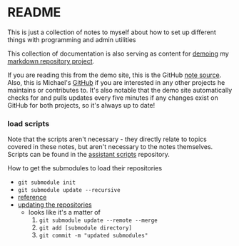 <!-- permalink: 93c333da4f2f3512cf42e3a20574008c DO NOT DELETE OR EDIT THIS LINE -->
# README

This is just a collection of notes to myself about how to set up different things with programming and admin utilities

This collection of documentation is also serving as content for [demoing](https://markdowndemo.redeggproductions.com) my [markdown repository project](https://github.com/mredig/markdownrepo).

If you are reading this from the demo site, this is the GitHub [note source](https://github.com/mredig/Notes-to-Self). Also, this is Michael's [GitHub](https://github.com/mredig/) if you are interested in any other projects he maintains or contributes to. It's also notable that the demo site automatically checks for and pulls updates every five minutes if any changes exist on GitHub for both projects, so it's always up to date!


### load scripts
Note that the scripts aren't necessary - they directly relate to topics covered in these notes, but aren't necessary to the notes themselves.
Scripts can be found in the [assistant scripts](https://github.com/mredig/assistant_scripts) repository.

How to get the submodules to load their repositories
* `git submodule init`
* `git submodule update --recursive`
* [reference](https://stackoverflow.com/questions/1535524/git-submodule-inside-of-a-submodule-nested-submodules)
* [updating the repositories](https://stackoverflow.com/questions/8191299/update-a-submodule-to-the-latest-commit)
	* looks like it's a matter of
		1. `git submodule update --remote --merge`
		1. `git add [submodule directory]`
		1. `git commit -m "updated submodules"`
